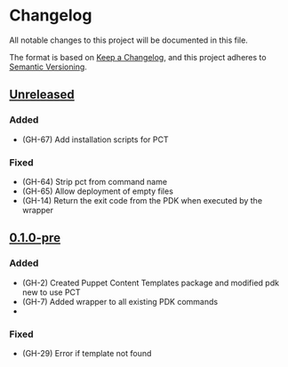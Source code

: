 # Changelog
All notable changes to this project will be documented in this file.

The format is based on [Keep a Changelog](https://keepachangelog.com/en/1.0.0/),
and this project adheres to [Semantic Versioning](https://semver.org/spec/v2.0.0.html).

## [Unreleased]

### Added

- (GH-67) Add installation scripts for PCT

### Fixed

- (GH-64) Strip pct from command name
- (GH-65) Allow deployment of empty files
- (GH-14) Return the exit code from the PDK when executed by the wrapper

## [0.1.0-pre]

### Added

- (GH-2) Created Puppet Content Templates package and modified pdk new to use PCT
- (GH-7) Added wrapper to all existing PDK commands
-
### Fixed

- (GH-29) Error if template not found

[Unreleased]: https://github.com/puppetlabs/pdkgo/compare/0.1.0-pre...main
[0.1.0-pre]: https://github.com/puppetlabs/pdkgo/releases/tag/0.1.0-pre

